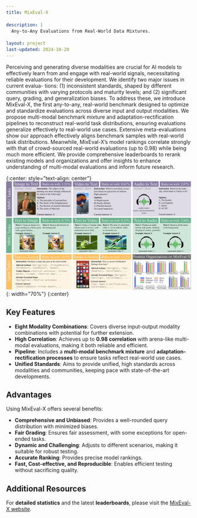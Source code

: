 ```yaml
---
title: MixEval-X

description: |
  Any-to-Any Evaluations from Real-World Data Mixtures.

layout: project
last-updated: 2024-10-20
---
```


Perceiving and generating diverse modalities are crucial for AI models to effectively learn from and engage with real-world signals, necessitating reliable evaluations for their development. We identify two major issues in current evalua- tions: (1) inconsistent standards, shaped by different communities with varying protocols and maturity levels; and (2) significant query, grading, and generalization biases. To address these, we introduce MixEval-X, the first any-to-any, real-world benchmark designed to optimize and standardize evaluations across diverse input and output modalities. We propose multi-modal benchmark mixture and adaptation-rectification pipelines to reconstruct real-world task distributions, ensuring evaluations generalize effectively to real-world use cases. Extensive meta-evaluations show our approach effectively aligns benchmark samples with real-world task distributions. Meanwhile, MixEval-X’s model rankings correlate strongly with that of crowd-sourced real-world evaluations (up to 0.98) while being much more efficient. We provide comprehensive leaderboards to rerank existing models and organizations and offer insights to enhance understanding of multi-modal evaluations and inform future research.

{:center: style="text-align: center"}
![image](/img/mixeval-x/mixeval-x.png){: width="70%"}
{:center}

## Key Features

- **Eight Modality Combinations**: Covers diverse input-output modality combinations with potential for further extension.
- **High Correlation**: Achieves up to **0.98 correlation** with arena-like multi-modal evaluations, making it both reliable and efficient.
- **Pipeline**: Includes a **multi-modal benchmark mixture** and **adaptation-rectification processes** to ensure tasks reflect real-world use cases.
- **Unified Standards**: Aims to provide unified, high standards across modalities and communities, keeping pace with state-of-the-art developments.

## Advantages

Using MixEval-X offers several benefits:

- **Comprehensive and Unbiased**: Provides a well-rounded query distribution with minimized biases.
- **Fair Grading**: Ensures fair assessment, with some exceptions for open-ended tasks.
- **Dynamic and Challenging**: Adjusts to different scenarios, making it suitable for robust testing.
- **Accurate Ranking**: Provides precise model rankings.
- **Fast, Cost-effective, and Reproducible**: Enables efficient testing without sacrificing quality.

## Additional Resources

For **detailed statistics** and the latest **leaderboards**, please visit the [MixEval-X website](https://mixeval-x.github.io/).
